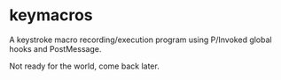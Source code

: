 # keymacros
A keystroke macro recording/execution program using P/Invoked global hooks and PostMessage.

Not ready for the world, come back later.
